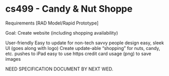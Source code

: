 cs499 - Candy &amp; Nut Shoppe
=====


Requirements
[RAD Model/Rapid Prototype]

Goal: Create website (including shopping availability)

User-friendly
Easy to update for non-tech savvy people
design easy, sleek UI (goes along with logo)
Create update-able “shopping” for nuts, candy, etc.
pushes to iPad
easy to use
https credit card usage
(png) to save images


NEED SPECIFICATION DOCUMENT BY NEXT WED.
